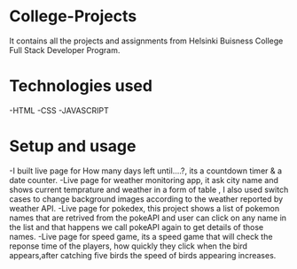 # College-Projects

It contains all the projects and assignments from Helsinki Buisness College Full Stack Developer Program.

# Technologies used

-HTML
-CSS
-JAVASCRIPT

# Setup and usage

-I built live page for How many days left until....?, its a countdown timer & a date counter.
-Live page for weather monitoring app, it ask city name and shows current temprature and weather in a form of table , I also used switch cases to change background images according to the weather reported by weather API.
-Live page for pokedex, this project shows a list of pokemon names that are retrived from the pokeAPI and user can click on any name in the list and that happens we call pokeAPI again to get details of those names. 
-Live page for speed game, its a speed game that will check the reponse time of the players, how quickly they click when the bird appears,after catching five birds the speed of birds appearing increases. 